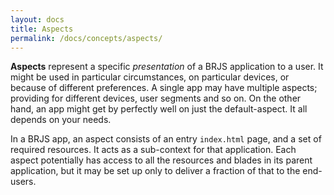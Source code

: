 ```yaml
---
layout: docs
title: Aspects
permalink: /docs/concepts/aspects/
---
```


**Aspects** represent a specific *presentation* of a BRJS application to a user. It might be used in particular circumstances, on particular devices, or because of different preferences. A single app may have multiple aspects; providing for different devices, user segments and so on. On the other hand, an app might get by perfectly well on just the default-aspect. It all depends on your needs.

In a BRJS app, an aspect consists of an entry `index.html` page, and a set of required resources. It acts as a sub-context for that application. Each aspect potentially has access to all the resources and blades in its parent application, but it may be set up only to deliver a fraction of that to the end-users.